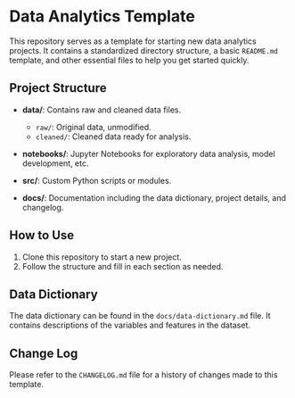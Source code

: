 # Data Analytics Template

This repository serves as a template for starting new data analytics projects. It contains a standardized directory structure, a basic `README.md` template, and other essential files to help you get started quickly.

## Project Structure

- **data/**: Contains raw and cleaned data files.
  - `raw/`: Original data, unmodified.
  - `cleaned/`: Cleaned data ready for analysis.
  
- **notebooks/**: Jupyter Notebooks for exploratory data analysis, model development, etc.

- **src/**: Custom Python scripts or modules.

- **docs/**: Documentation including the data dictionary, project details, and changelog.

## How to Use

1. Clone this repository to start a new project.
2. Follow the structure and fill in each section as needed.

## Data Dictionary

The data dictionary can be found in the `docs/data-dictionary.md` file. It contains descriptions of the variables and features in the dataset.

## Change Log

Please refer to the `CHANGELOG.md` file for a history of changes made to this template.
